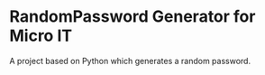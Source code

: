 # RandomPassword Generator for Micro IT
A project based on Python which generates a random password.
